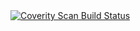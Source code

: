 <a href="https://scan.coverity.com/projects/abcaa0">
  <img alt="Coverity Scan Build Status"
       src="https://scan.coverity.com/projects/22348/badge.svg"/>
</a>

